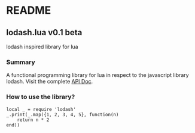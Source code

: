 # README #

## lodash.lua v0.1 beta
lodash inspired library for lua

### Summary ###

A functional programming library for lua in respect to the javascript library lodash.
Visit the complete [API Doc](http://tedmog.github.io/lodash.lua).

### How to use the library? ###

	local _ = require 'lodash'
	_.print(_.map({1, 2, 3, 4, 5}, function(n)
		return n * 2
	end))
